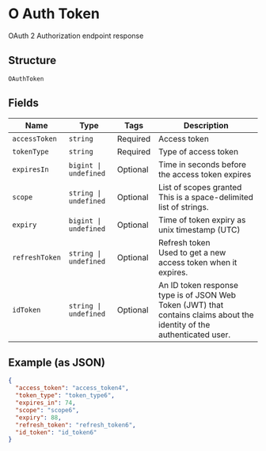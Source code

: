 
# O Auth Token

OAuth 2 Authorization endpoint response

## Structure

`OAuthToken`

## Fields

| Name | Type | Tags | Description |
|  --- | --- | --- | --- |
| `accessToken` | `string` | Required | Access token |
| `tokenType` | `string` | Required | Type of access token |
| `expiresIn` | `bigint \| undefined` | Optional | Time in seconds before the access token expires |
| `scope` | `string \| undefined` | Optional | List of scopes granted<br>This is a space-delimited list of strings. |
| `expiry` | `bigint \| undefined` | Optional | Time of token expiry as unix timestamp (UTC) |
| `refreshToken` | `string \| undefined` | Optional | Refresh token<br>Used to get a new access token when it expires. |
| `idToken` | `string \| undefined` | Optional | An ID token response type is of JSON Web Token (JWT) that contains claims about the identity of the authenticated user. |

## Example (as JSON)

```json
{
  "access_token": "access_token4",
  "token_type": "token_type6",
  "expires_in": 74,
  "scope": "scope6",
  "expiry": 88,
  "refresh_token": "refresh_token6",
  "id_token": "id_token6"
}
```

